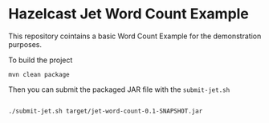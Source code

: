 # Hazelcast Jet Word Count Example

This repository cointains a basic Word Count Example for the demonstration purposes.

To build the project

```
mvn clean package
```

Then you can submit the packaged JAR file with the `submit-jet.sh`

```

./submit-jet.sh target/jet-word-count-0.1-SNAPSHOT.jar

```
